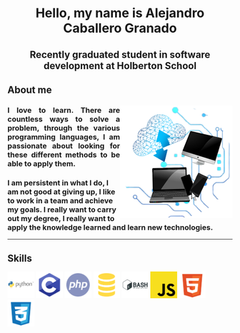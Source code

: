 <h1 align="center"> Hello, my name is Alejandro Caballero Granado </h1>

<h2 align="center"> Recently graduated student in software development at Holberton School</h2>

## About me

<div>
  <img align="right"  width="50%" src="./images/laptops.png"/>
  <h3 align="justify">
    I love to learn. There are countless ways to solve a problem, through the various programming languages, I am passionate about looking for these different methods to be able to apply them.
   </h3>
  <h3>
I am persistent in what I do, I am not good at giving up, I like to work in a team and achieve my goals. I really want to carry out my degree, I really want to apply the knowledge learned and learn new technologies.
  </h3>

---

## Skills

<img  width="60px" src="./images/python.png"/> <img  width="60px" src="./images/c.png"/> <img   width="60px" src="./images/php.png"/> <img   width="60px" src="./images/sql.png"/> <img   width="60px" src="./images/bash.png"/> <img   width="60px" src="./images/javascript.png"/> <img   width="60px" src="./images/html5.png"/> <img   width="60px" src="./images/css.png"/>


</div>



